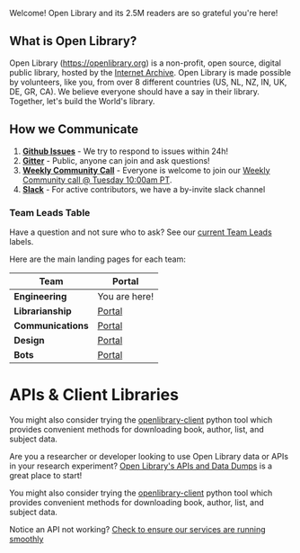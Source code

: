 Welcome! Open Library and its 2.5M readers are so grateful you're here!

## What is Open Library?

Open Library (https://openlibrary.org) is a non-profit, open source, digital public library, hosted by the [Internet Archive](https://archive.org). Open Library is made possible by volunteers, like you, from over 8 different countries (US, NL, NZ, IN, UK, DE, GR, CA). We believe everyone should have a say in their library. Together, let's build the World's library.

## How we Communicate

1. **[Github Issues](https://github.com/internetarchive/openlibrary/issues)** - We try to respond to issues within 24h!
2. **[Gitter](https://gitter.im/theopenlibrary/Lobby)** - Public, anyone can join and ask questions!
3. **[Weekly Community Call](https://github.com/internetarchive/openlibrary/wiki/Open-Library-Community-Call-Minutes)** - Everyone is welcome to join our [Weekly Community call @ Tuesday 10:00am PT](https://zoom.us/j/369477551).
4. **[Slack](https://github.com/internetarchive/openlibrary/issues/686)** - For active contributors, we have a by-invite slack channel

### Team Leads Table

Have a question and not sure who to ask? See our [current Team Leads](https://github.com/internetarchive/openlibrary/labels?q=Lead%3A) labels.

Here are the main landing pages for each team:

| Team | Portal |
|---|---|
| **Engineering** | You are here! |
| **Librarianship** | [Portal](https://openlibrary.org/librarians) |
| **Communications** | [Portal](https://docs.google.com/document/d/14FS1A0fbgwRWHTl7_AbVixZiUVc2ctN1wUgW6Mwt5jw/edit#) |
| **Design** | [Portal](https://docs.google.com/document/d/1Ss9jcdx1EYRhyatAPhmwe9VU8TQZzC-plbFuunvXNKQ/edit#) |
| **Bots** | [Portal](https://openlibrary.org/dev/docs/bots) |

# APIs & Client Libraries

You might also consider trying the [openlibrary-client](https://github.com/internetarchive/openlibrary-client) python tool which provides convenient methods for downloading book, author, list, and subject data.

Are you a researcher or developer looking to use Open Library data or APIs in your research experiment?
[Open Library's APIs and Data Dumps](https://openlibrary.org/developers/api) is a great place to start!

You might also consider trying the [openlibrary-client](https://github.com/internetarchive/openlibrary-client) python tool which provides convenient methods for downloading book, author, list, and subject data.

Notice an API not working? [Check to ensure our services are running smoothly](https://status.archivelab.org)